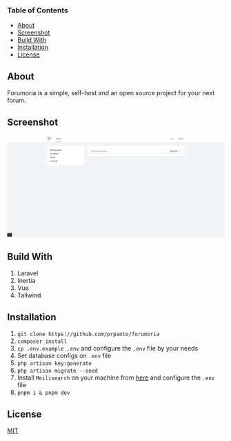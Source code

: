 ### Table of Contents

- [About](#about)
- [Screenshot](#screenshot)
- [Build With](#build-with)
- [Installation](#installation)
- [License](#license)

## <a name="about">About</a>

Forumoria is a simple, self-host and an open source project for your next forum.

## <a name="screenshot">Screenshot</a>

![Forumoria screenshot](/screenshot.png)

## <a name="build-with">Build With</a>

1. Laravel
2. Inertia
3. Vue
4. Tailwind

## <a name="installation">Installation</a>

1. `git clone https://github.com/prpanto/forumoria`
2. `composer install`
3. `cp .env.example .env` and configure the `.env` file by your needs
4. Set database configs on `.env` file
5. `php artisan key:generate`
6. `php artisan migrate --seed`
7. Install `Meilisearch` on your machine from [here](https://www.meilisearch.com/docs/learn/getting_started/installation) and configure the `.env` file
8. `pnpm i & pnpm dev`

## <a name="license">License</a>

[MIT](./LICENSE)
